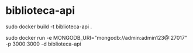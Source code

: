 # biblioteca-api

sudo docker build -t biblioteca-api .

sudo docker run -e MONGODB_URI="mongodb://admin:admin123@<IP>:27017" -p 3000:3000 -d biblioteca-api


